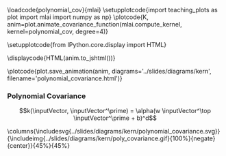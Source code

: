 \loadcode{polynomial_cov}{mlai}
\setupplotcode{import teaching_plots as plot
import mlai
import numpy as np}
\plotcode{K, anim=plot.animate_covariance_function(mlai.compute_kernel, 
                                         kernel=polynomial_cov, degree=4)}

\setupplotcode{from IPython.core.display import HTML}

\displaycode{HTML(anim.to_jshtml())}

\plotcode{plot.save_animation(anim, 
                    diagrams='../slides/diagrams/kern', 
				    filename='polynomial_covariance.html')}


### Polynomial Covariance

$$k(\inputVector, \inputVector^\prime) = \alpha(w \inputVector^\top
\inputVector^\prime + b)^d$$

\columns{\includesvg{../slides/diagrams/kern/polynomial_covariance.svg}}{\includeimg{../slides/diagrams/kern/poly_covariance.gif}{100%}{negate}{center}}{45%}{45%}

<!--\columns{
\includesvg{../slides/diagrams/kern/polynomial_covariance.svg}
}{
\includehtml{../slides/diagrams/kern/polynomial_covariance.html}{512}{384}
}{50%}{50%}-->

